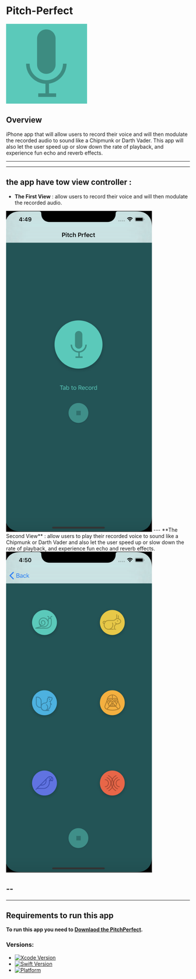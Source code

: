# Pitch-Perfect
 

![Pitch Perfect](https://github.com/Abdu11a/Pitch-Perfect/blob/master/PitchPerfect/PitchPerfect%20Screen/Screen%20Shot%201441-06-18%20at%205.14.29%20PM.png)

## Overview
iPhone app that will allow users to record their voice and will then modulate the recorded audio to sound like a Chipmunk or Darth Vader. This app will also let the user speed up or slow down the rate of playback, and experience fun echo and reverb effects.

---
---

## the app have tow view controller :
- **The First View**  :  allow users to record their voice and will then modulate the recorded audio.
<img src="https://github.com/Abdu11a/Pitch-Perfect/blob/master/PitchPerfect/PitchPerfect%20Screen/Screen%201.png" width=400>
---
 **The Second View**  :  allow users to play their recorded voice to sound like a Chipmunk or Darth Vader and also let the user speed up or slow down the rate of playback, and experience fun echo and reverb effects.

<img src="https://github.com/Abdu11a/Pitch-Perfect/blob/master/PitchPerfect/PitchPerfect%20Screen/Screen%202.png" width=400>

--
--
---
## Requirements to run this app

**To run this app you need to [Downlaod the PitchPerfect](https://github.com/Abdu11a/Pitch-Perfect/archive/master.zip).**

### Versions:

- [![Xcode Version](https://img.shields.io/badge/Xcode-10+-success.svg)](https://swift.org) 
- [![Swift Version](https://img.shields.io/badge/Swift-4+-success.svg)](https://swift.org)
- [![Platform](https://img.shields.io/cocoapods/p/LFAlertController.svg?style=flat)](https://swift.org)
